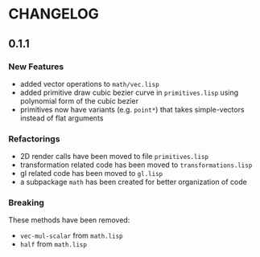 # CHANGELOG

## 0.1.1

### New Features
- added vector operations to `math/vec.lisp`
- added primitive draw cubic bezier curve in `primitives.lisp` using polynomial form of the cubic bezier
- primitives now have variants (e.g. `point*`) that takes simple-vectors instead of flat arguments

### Refactorings
- 2D render calls have been moved to file `primitives.lisp`
- transformation related code has been moved to `transformations.lisp`
- gl related code has been moved to `gl.lisp`
- a subpackage `math` has been created for better organization of code


### Breaking
These methods have been removed:
- `vec-mul-scalar` from `math.lisp`
- `half` from `math.lisp`
